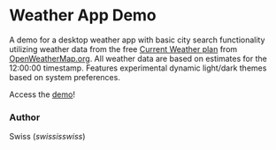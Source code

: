 # Weather App Demo
A demo for a desktop weather app with basic city search functionality utilizing weather data from the free [Current Weather plan](https://openweathermap.org/current) from [OpenWeatherMap.org](https://openweathermap.org/). All weather data are based on estimates for the 12:00:00 timestamp. Features experimental dynamic light/dark themes based on system preferences.

Access the [demo](https://solswiss.github.io/weather-app-demo/)!

### Author
Swiss (_swississwiss_)
